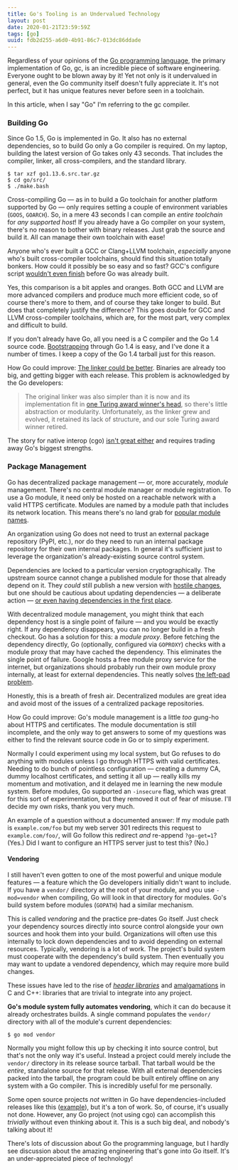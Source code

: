 ```yaml
---
title: Go's Tooling is an Undervalued Technology
layout: post
date: 2020-01-21T23:59:59Z
tags: [go]
uuid: fdb2d255-a6d0-4b91-86c7-013dc86ddade
---
```


Regardless of your opinions of the [Go programming language][go], the
primary implementation of Go, gc, is an incredible piece of software
engineering. Everyone ought to be blown away by it! Yet not only is it
undervalued in general, even the Go community itself doesn't fully
appreciate it. It's not perfect, but it has unique features never before
seen in a toolchain.

In this article, when I say "Go" I'm referring to the gc compiler.

### Building Go

Since Go 1.5, Go is implemented in Go. It also has no external
dependencies, so to build Go only a Go compiler is required. On my
laptop, building the latest version of Go takes only 43 seconds. That
includes the compiler, linker, all cross-compilers, and the standard
library.

    $ tar xzf go1.13.6.src.tar.gz
    $ cd go/src/
    $ ./make.bash

Cross-compiling Go — as in to build a Go toolchain for another platform
supported by Go — only requires setting a couple of environment
variables (`GOOS`, `GOARCH`). So, in a mere 43 seconds I can compile an
*entire toolchain* for *any supported host*! If you already have a Go
compiler on your system, there's no reason to bother with binary
releases. Just grab the source and build it. All can manage their own
toolchain with ease!

Anyone who's ever built a GCC or Clang+LLVM toolchain, *especially*
anyone who's built cross-compiler toolchains, should find this situation
totally bonkers. How could it possibly be so easy and so fast? GCC's
configure script [wouldn't even finish][build] before Go was already
built.

Yes, this comparison is a bit apples and oranges. Both GCC and LLVM are
more advanced compilers and produce much more efficient code, so of
course there's more to them, and of course they take longer to build.
But does that completely justify the difference? This goes double for
GCC and LLVM cross-compiler toolchains, which are, for the most part,
very complex and difficult to build.

If you don't already have Go, all you need is a C compiler and the Go
1.4 source code. [Bootstrapping][needle] through Go 1.4 is easy, and
I've done it a number of times. I keep a copy of the Go 1.4 tarball just
for this reason.

How Go could improve: [The linker could be better][linker]. Binaries are
already too big, and getting bigger with each release. This problem is
acknowledged by the Go developers:

> The original linker was also simpler than it is now and its
> implementation fit in [one Turing award winner's head][kt], so there's
> little abstraction or modularity. Unfortunately, as the linker grew
> and evolved, it retained its lack of structure, and our sole Turing
> award winner retired.

The story for native interop (cgo) [isn't great either][cgo] and
requires trading away Go's biggest strengths.

### Package Management

Go has decentralized package management — or, more accurately, *module*
management. There's no central module manager or module registration. To
use a Go module, it need only be hosted on a reachable network with a
valid HTTPS certificate. Modules are named by a module path that
includes its network location. This means there's no land grab for
[popular module names][pypi].

An organization using Go does not need to trust an external package
repository (PyPI, etc.), nor do they need to run an internal package
repository for their own internal packages. In general it's sufficient
just to leverage the organization's already-existing source control
system.

Dependencies are locked to a particular version cryptographically. The
upstream source cannot change a published module for those that already
depend on it. They *could* still publish a new version with [hostile
changes][npm], but one should be cautious about updating dependencies —
a deliberate action — [or even having dependencies in the first
place][dep].

With decentralized module management, you might think that each
dependency host is a single point of failure — and you would be exactly
right. If any dependency disappears, you can no longer build in a fresh
checkout. Go has a solution for this: a *module proxy*. Before fetching
the dependency directly, Go (optionally, configured via `GOPROXY`)
checks with a module proxy that may have cached the dependency. This
eliminates the single point of failure. Google hosts a free module proxy
service for the internet, but organizations should probably run their
own module proxy internally, at least for external dependencies. This
neatly solves [the left-pad problem][lp].

Honestly, this is a breath of fresh air. Decentralized modules are great
idea and avoid most of the issues of a centralized package repositories.

How Go could improve: Go's module management is a little *too* gung-ho
about HTTPS and certificates. The module documentation is still
incomplete, and the only way to get answers to some of my questions was
either to find the relevant source code in Go or to simply experiment.

Normally I could experiment using my local system, but Go refuses to do
anything with modules unless I go through HTTPS with valid certificates.
Needing to do bunch of pointless configuration — creating a dummy CA,
dummy localhost certificates, and setting it all up — really kills my
momentum and motivation, and it delayed me in learning the new module
system. Before modules, Go supported an `-insecure` flag, which was
great for this sort of experimentation, but they removed it out of fear
of misuse. I'll decide my own risks, thank you very much.

An example of a question without a documented answer: If my module path
is `example.com/foo` but my web server 301 redirects this request to
`example.com/foo/`, will Go follow this redirect *and* re-append
`?go-get=1`? (Yes.) Did I want to configure an HTTPS server just to test
this? (No.)

#### Vendoring

I still haven't even gotten to one of the most powerful and unique
module features — a feature which the Go developers initially didn't
want to include. If you have a `vendor/` directory at the root of your
module, and you use `-mod=vendor` when compiling, Go will look in that
directory for modules. Go's build system before modules (`GOPATH`) had a
similar mechanism.

This is called *vendoring* and the practice pre-dates Go itself. Just
check your dependency sources directly into source control alongside
your own sources and hook them into your build. Organizations will often
use this internally to lock down dependencies and to avoid depending on
external resources. Typically, vendoring is a lot of work. The project's
build system must cooperate with the dependency's build system. Then
eventually you may want to update a vendored dependency, which may
require more build changes.

These issues have led to the rise of [*header libraries*][stb] and
[amalgamations][amal] in C and C++: libraries that are trivial to
integrate into any project.

**Go's module system fully automates vendoring**, which it can do
because it already orchestrates builds. A single command populates the
`vendor/` directory with all of the module's current dependencies:

    $ go mod vendor

Normally you might follow this up by checking it into source control,
but that's not the only way it's useful. Instead a project could merely
include the `vendor/` directory in its release source tarball. That
tarball would be the *entire*, standalone source for that release. With
all external dependencies packed into the tarball, the program could be
built entirely offline on any system with a Go compiler. This is
incredibly useful for me personally.

Some open source projects *not* written in Go have dependencies-included
releases like this ([example][dcss]), but it's a ton of work. So, of
course, it's usually not done. However, any Go project (not using cgo)
can accomplish this *trivially* without even thinking about it. This is
a such big deal, and nobody's talking about it!

There's lots of discussion about Go the programming language, but I
hardly see discussion about the amazing engineering that's gone into Go
itself. It's an under-appreciated piece of technology!


[amal]: https://www.sqlite.org/amalgamation.html
[build]: /blog/2017/03/30/
[cgo]: https://dave.cheney.net/2016/01/18/cgo-is-not-go
[dcss]: https://crawl.develz.org/
[dep]: https://research.swtch.com/deps
[go]: https://golang.org/
[kt]: https://en.wikipedia.org/wiki/Ken_Thompson
[linker]: http://golang.org/s/better-linker
[lp]: https://lwn.net/Articles/681410/
[needle]: /blog/2016/11/17/
[npm]: https://blog.npmjs.org/post/180565383195/details-about-the-event-stream-incident
[pypi]: https://github.com/dateutil/dateutil/issues/984
[stb]: https://github.com/nothings/stb
